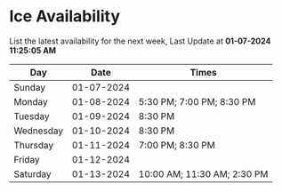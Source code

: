 # Ice Availability

List the latest availability for the next week, Last Update at **01-07-2024 11:25:05 AM**

| Day         | Date        | Times       |
| ----------- | ----------- | ----------- |
|Sunday|01-07-2024||
|Monday|01-08-2024|5:30 PM; 7:00 PM; 8:30 PM|
|Tuesday|01-09-2024|8:30 PM|
|Wednesday|01-10-2024|8:30 PM|
|Thursday|01-11-2024|7:00 PM; 8:30 PM|
|Friday|01-12-2024||
|Saturday|01-13-2024|10:00 AM; 11:30 AM; 2:30 PM|
